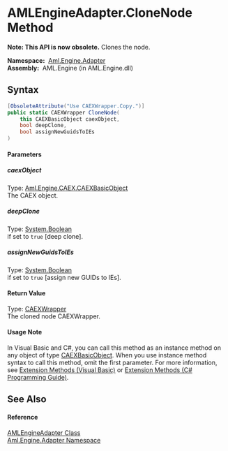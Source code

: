 AMLEngineAdapter.CloneNode Method
=================================


**Note: This API is now obsolete.**
Clones the node.

  **Namespace:**  [Aml.Engine.Adapter][1]  
  **Assembly:**  AML.Engine (in AML.Engine.dll)

Syntax
------

```csharp
[ObsoleteAttribute("Use CAEXWrapper.Copy.")]
public static CAEXWrapper CloneNode(
	this CAEXBasicObject caexObject,
	bool deepClone,
	bool assignNewGuidsToIEs
)
```

#### Parameters

##### *caexObject*
Type: [Aml.Engine.CAEX.CAEXBasicObject][2]  
The CAEX object.

##### *deepClone*
Type: [System.Boolean][3]  
if set to `true` [deep clone].

##### *assignNewGuidsToIEs*
Type: [System.Boolean][3]  
if set to `true` [assign new GUIDs to IEs].

#### Return Value
Type: [CAEXWrapper][4]  
 The cloned node CAEXWrapper. 
#### Usage Note
In Visual Basic and C#, you can call this method as an instance method on any object of type [CAEXBasicObject][2]. When you use instance method syntax to call this method, omit the first parameter. For more information, see [Extension Methods (Visual Basic)][5] or [Extension Methods (C# Programming Guide)][6].

See Also
--------

#### Reference
[AMLEngineAdapter Class][7]  
[Aml.Engine.Adapter Namespace][1]  

[1]: ../README.md
[2]: ../../Aml.Engine.CAEX/CAEXBasicObject/README.md
[3]: https://docs.microsoft.com/dotnet/api/system.boolean
[4]: ../../Aml.Engine.CAEX/CAEXWrapper/README.md
[5]: https://docs.microsoft.com/dotnet/visual-basic/programming-guide/language-features/procedures/extension-methods
[6]: https://docs.microsoft.com/dotnet/csharp/programming-guide/classes-and-structs/extension-methods
[7]: README.md
[8]: https://www.automationml.org
[9]: ../../icons/logoShade.png